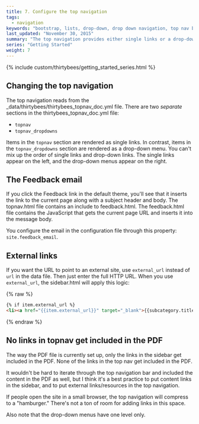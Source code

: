 ```yaml
---
title: 7. Configure the top navigation
tags: 
  - navigation
keywords: "bootstrap, lists, drop-down, drop down navigation, top nav bar, topnav"
last_updated: "November 30, 2015"
summary: "The top navigation provides either single links or a drop-down menu. There are some other features, such as a feedback email, custom menu, and popout link."
series: "Getting Started"
weight: 7
---
```


{% include custom/thirtybees/getting_started_series.html %}

## Changing the top navigation

The top navigation reads from the \_data/thirtybees/thirtybees_topnav_doc.yml file. There are two *separate* sections in the thirtybees_topnav_doc.yml file:

* `topnav`
* `topnav_dropdowns`

Items in the `topnav` section are rendered as single links. In contrast, items in the `topnav_dropdowns` section are rendered as a drop-down menu. You can't mix up the order of single links and drop-down links. The single links appear on the left, and the drop-down menus appear on the right.

## The Feedback email

If you click the Feedback link in the default theme, you'll see that it inserts the link to the current page along with a subject header and body. The topnav.html file contains an include to feedback.html. The feedback.html file contains the JavaScript that gets the current page URL and inserts it into the message body.

You configure the email in the configuration file through this property: `site.feedback_email`.

## External links

If you want the URL to point to an external site, use `external_url` instead of `url` in the data file. Then just enter the full HTTP URL. When you use `external_url`, the sidebar.html will apply this logic:

{% raw %}
```html
{% if item.external_url %}
<li><a href="{{item.external_url}}" target="_blank">{{subcategory.title}}</a></li>
```
{% endraw %}

## No links in topnav get included in the PDF

The way the PDF file is currently set up, only the links in the sidebar get included in the PDF. None of the links in the top nav get included in the PDF. 

It wouldn't be hard to iterate through the top navigation bar and included the content in the PDF as well, but I think it's a best practice to put content links in the sidebar, and to put external links/resources in the top navigation.

If people open the site in a small browser, the top navigation will compress to a "hamburger." There's not a ton of room for adding links in this space.

Also note that the drop-down menus have one level only.


